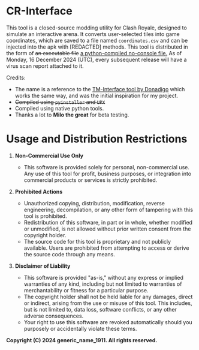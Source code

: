 # CR-Interface

This tool is a closed-source modding utility for Clash Royale, designed to simulate an interactive arena. It converts user-selected tiles into game coordinates, which are saved to a file named `coordinates.csv` and can be injected into the apk with [REDACTED] methods.
This tool is distributed in the form of ~~an executable file~~ [a python-compiled no-console file.](https://github.com/GenericName1911/CR-Interface/releases)
As of Monday, 16 December 2024 (UTC), every subsequent release will have a virus scan report attached to it.


Credits:
   - The name is a reference to the [TM-Interface tool by Donadigo](https://donadigo.com/tminterface/) which works the same way, and was the initial inspiration for my project.
   - ~~Compiled using `pyinstaller` and `UPX`~~
   - Compiled using native python tools.
   - Thanks a lot to **Milo the great** for beta testing.

# Usage and Distribution Restrictions  

1. **Non-Commercial Use Only**  
   - This software is provided solely for personal, non-commercial use. Any use of this tool for profit, business purposes, or integration into commercial products or services is strictly prohibited.  

2. **Prohibited Actions**  
   - Unauthorized copying, distribution, modification, reverse engineering, decompilation, or any other form of tampering with this tool is prohibited.  
   - Redistribution of this software, in part or in whole, whether modified or unmodified, is not allowed without prior written consent from the copyright holder.   
   - The source code for this tool is proprietary and not publicly available. Users are prohibited from attempting to access or derive the source code through any means.  

3. **Disclaimer of Liability**  
   - This software is provided "as-is," without any express or implied warranties of any kind, including but not limited to warranties of merchantability or fitness for a particular purpose.  
   - The copyright holder shall not be held liable for any damages, direct or indirect, arising from the use or misuse of this tool. This includes, but is not limited to, data loss, software conflicts, or any other adverse consequences.  
   - Your right to use this software are revoked automatically should you purposely or accidentally violate these terms. 
   
 **Copyright (C) 2024 generic_name_1911. All rights reserved.**
